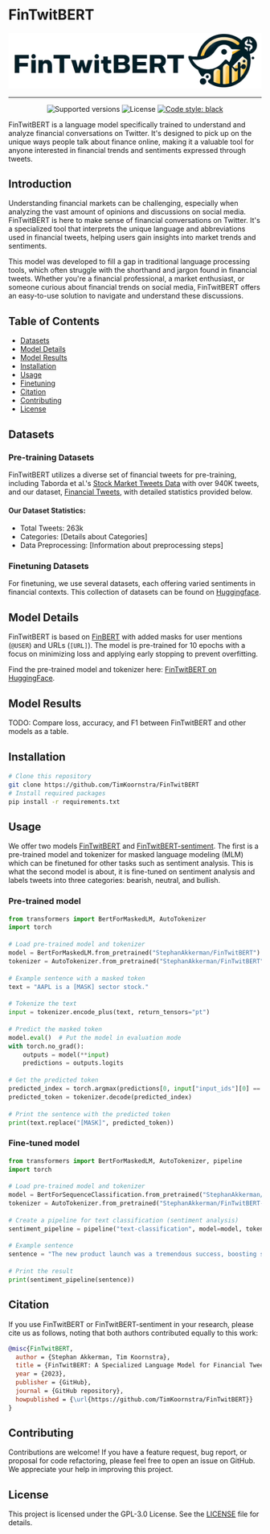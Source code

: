 # FinTwitBERT

![FinTwitBERT Logo](img/logo.png)

---

<p align="center">
  <img src="https://img.shields.io/badge/python-3.8+-blue.svg" alt="Supported versions">
  <img src="https://img.shields.io/badge/license-GPL--3.0-orange" alt="License">
  <a href="https://github.com/psf/black"><img src="https://img.shields.io/badge/code%20style-black-000000.svg" alt="Code style: black"></a>
</p>


FinTwitBERT is a language model specifically trained to understand and analyze financial conversations on Twitter. It's designed to pick up on the unique ways people talk about finance online, making it a valuable tool for anyone interested in financial trends and sentiments expressed through tweets.

## Introduction

Understanding financial markets can be challenging, especially when analyzing the vast amount of opinions and discussions on social media. FinTwitBERT is here to make sense of financial conversations on Twitter. It's a specialized tool that interprets the unique language and abbreviations used in financial tweets, helping users gain insights into market trends and sentiments.

This model was developed to fill a gap in traditional language processing tools, which often struggle with the shorthand and jargon found in financial tweets. Whether you're a financial professional, a market enthusiast, or someone curious about financial trends on social media, FinTwitBERT offers an easy-to-use solution to navigate and understand these discussions.

## Table of Contents
- [Datasets](#datasets)
- [Model Details](#model-details)
- [Model Results](#model-results)
- [Installation](#installation)
- [Usage](#usage)
- [Finetuning](#finetuning-datasets)
- [Citation](#citation)
- [Contributing](#contributing)
- [License](#license)

## Datasets
### Pre-training Datasets
FinTwitBERT utilizes a diverse set of financial tweets for pre-training, including Taborda et al.'s [Stock Market Tweets Data](https://ieee-dataport.org/open-access/stock-market-tweets-data) with over 940K tweets, and our dataset, [Financial Tweets](https://huggingface.co/datasets/StephanAkkerman/financial-tweets), with detailed statistics provided below.

#### Our Dataset Statistics:
- Total Tweets: 263k
- Categories: [Details about Categories]
- Data Preprocessing: [Information about preprocessing steps]

### Finetuning Datasets
For finetuning, we use several datasets, each offering varied sentiments in financial contexts. This collection of datasets can be found on [Huggingface](https://huggingface.co/datasets/TimKoornstra/financial-tweets-sentiment).

## Model Details
FinTwitBERT is based on [FinBERT](https://huggingface.co/ProsusAI/finbert) with added masks for user mentions (`@USER`) and URLs (`[URL]`). The model is pre-trained for 10 epochs with a focus on minimizing loss and applying early stopping to prevent overfitting.

Find the pre-trained model and tokenizer here: [FinTwitBERT on HuggingFace](https://huggingface.co/StephanAkkerman/FinTwitBERT).

## Model Results
TODO: Compare loss, accuracy, and F1 between FinTwitBERT and other models as a table.

## Installation
```bash
# Clone this repository
git clone https://github.com/TimKoornstra/FinTwitBERT
# Install required packages
pip install -r requirements.txt
```

## Usage
We offer two models [FinTwitBERT](https://huggingface.co/StephanAkkerman/FinTwitBERT) and [FinTwitBERT-sentiment](https://huggingface.co/StephanAkkerman/FinTwitBERT-sentiment). The first is a pre-trained model and tokenizer for masked language modeling (MLM) which can be finetuned for other tasks such as sentiment analysis. This is what the second model is about, it is fine-tuned on sentiment analysis and labels tweets into three categories: bearish, neutral, and bullish.

### Pre-trained model
```python
from transformers import BertForMaskedLM, AutoTokenizer
import torch

# Load pre-trained model and tokenizer
model = BertForMaskedLM.from_pretrained("StephanAkkerman/FinTwitBERT")
tokenizer = AutoTokenizer.from_pretrained("StephanAkkerman/FinTwitBERT")

# Example sentence with a masked token
text = "AAPL is a [MASK] sector stock."

# Tokenize the text
input = tokenizer.encode_plus(text, return_tensors="pt")

# Predict the masked token
model.eval()  # Put the model in evaluation mode
with torch.no_grad():
    outputs = model(**input)
    predictions = outputs.logits

# Get the predicted token
predicted_index = torch.argmax(predictions[0, input["input_ids"][0] == tokenizer.mask_token_id], axis=1)
predicted_token = tokenizer.decode(predicted_index)

# Print the sentence with the predicted token
print(text.replace("[MASK]", predicted_token))
```

### Fine-tuned model
```python
from transformers import BertForMaskedLM, AutoTokenizer, pipeline
import torch

# Load pre-trained model and tokenizer
model = BertForSequenceClassification.from_pretrained("StephanAkkerman/FinTwitBERT-sentiment")
tokenizer = AutoTokenizer.from_pretrained("StephanAkkerman/FinTwitBERT-sentiment")

# Create a pipeline for text classification (sentiment analysis)
sentiment_pipeline = pipeline("text-classification", model=model, tokenizer=tokenizer)

# Example sentence
sentence = "The new product launch was a tremendous success, boosting sales and customer satisfaction."

# Print the result
print(sentiment_pipeline(sentence))
```

## Citation
If you use FinTwitBERT or FinTwitBERT-sentiment in your research, please cite us as follows, noting that both authors contributed equally to this work:

```bibtex
@misc{FinTwitBERT,
  author = {Stephan Akkerman, Tim Koornstra},
  title = {FinTwitBERT: A Specialized Language Model for Financial Tweets},
  year = {2023},
  publisher = {GitHub},
  journal = {GitHub repository},
  howpublished = {\url{https://github.com/TimKoornstra/FinTwitBERT}}
}
```

## Contributing
Contributions are welcome! If you have a feature request, bug report, or proposal for code refactoring, please feel free to open an issue on GitHub. We appreciate your help in improving this project.

## License
This project is licensed under the GPL-3.0 License. See the [LICENSE](LICENSE) file for details.
